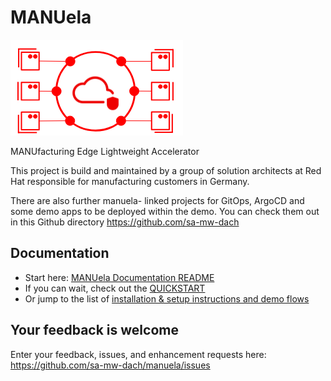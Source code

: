 

# MANUela
![MANUela Logo](./images/logo.png)


MANUfacturing Edge Lightweight Accelerator

This project is build and maintained by a group of solution architects at Red Hat responsible for manufacturing customers in Germany. 

There are also further manuela- linked projects for GitOps, ArgoCD and some demo apps to be deployed within the demo. 
You can check them out in this Github directory https://github.com/sa-mw-dach

## Documentation

- Start here: [MANUela Documentation README](./docs/documentation/README.md)
- If you can wait, check out the [QUICKSTART](./docs/documentation/QUICKSTART.md)
- Or jump to the list of [installation & setup instructions and demo flows](./docs/documentation#demo-modules)


## Your feedback is welcome

Enter your feedback, issues, and enhancement requests here:
https://github.com/sa-mw-dach/manuela/issues
